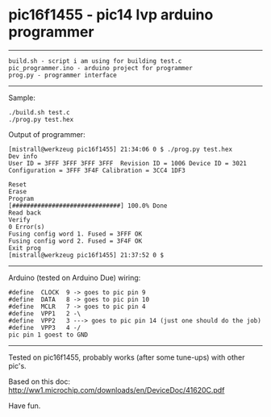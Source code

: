 # pic16f1455 - pic14 lvp arduino programmer
---

	build.sh - script i am using for building test.c
	pic_programmer.ino - arduino project for programmer
	prog.py - programmer interface
    
---
Sample:

	./build.sh test.c
	./prog.py test.hex

Output of programmer:

	[mistrall@werkzeug pic16f1455] 21:34:06 0 $ ./prog.py test.hex 
	Dev info
	User ID = 3FFF 3FFF 3FFF 3FFF  Revision ID = 1006 Device ID = 3021 Configuration = 3FFF 3F4F Calibration = 3CC4 1DF3

	Reset
	Erase
	Program
	[##############################] 100.0% Done
	Read back
	Verify
	0 Error(s)
	Fusing config word 1. Fused = 3FFF OK
	Fusing config word 2. Fused = 3F4F OK
	Exit prog
	[mistrall@werkzeug pic16f1455] 21:37:52 0 $

---
	
Arduino (tested on Arduino Due) wiring:
    
	#define  CLOCK  9 -> goes to pic pin 9
	#define  DATA   8 -> goes to pic pin 10
	#define  MCLR   7 -> goes to pic pin 4
	#define  VPP1   2 -\
	#define  VPP2   3 ---> goes to pic pin 14 (just one should do the job)
	#define  VPP3   4 -/
	pic pin 1 goest to GND
    
---

Tested on pic16f1455, probably works (after some tune-ups) with other pic's.

Based on this doc: http://ww1.microchip.com/downloads/en/DeviceDoc/41620C.pdf

Have fun.
